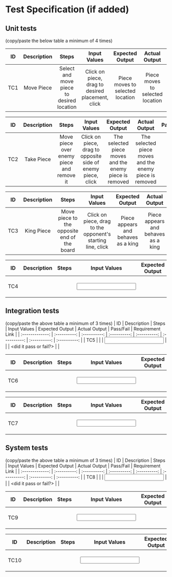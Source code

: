 # Test Specification (if added)
 
<Description of what this section is>
 
## Unit tests
 
(copy/paste the below table a minimum of 4 times)
 
| ID  | Description | Steps | Input Values | Expected Output | Actual Output | Pass/Fail | Requirement Link |
| :-------------: | :----------: | :----------: | :----------: | :----------: | :----------: | :----------: | :----------: |
| TC1 | Move Piece | Select and move piece to desired location | Click on piece, drag to desired placement, click | Piece moves to selected location | Piece moves to selected location | Pass | FR12 |
 
 | ID  | Description | Steps | Input Values | Expected Output | Actual Output | Pass/Fail | Requirement Link |
| :-------------: | :----------: | :----------: | :----------: | :----------: | :----------: | :----------: | :----------: |
| TC2 | Take Piece | Move piece over enemy piece and remove it | Click on piece, drag to opposite side of enemy piece, click | The selected piece moves and the enemy piece is removed | The selected piece moves and the enemy piece is removed | Pass | FR15 |
 
| ID  | Description | Steps | Input Values | Expected Output | Actual Output | Pass/Fail | Requirement Link |
| :-------------: | :----------: | :----------: | :----------: | :----------: | :----------: | :----------: | :----------: |
| TC3 | King Piece | Move piece to the opposite end of the board | Click on piece, drag to the opponent's starting line, click | Piece appears and behaves as a king | Piece appears and behaves as a king | Pass | FR3 |
 
| ID  | Description | Steps | Input Values | Expected Output | Actual Output | Pass/Fail | Requirement Link |
| :-------------: | :----------: | :----------: | :----------: | :----------: | :----------: | :----------: | :----------: |
| TC4 | <TC1 description> | <steps to execute TC1> | <input values to this test case> | <expected output as a result of test case> | <actual output of test case> | <did it pass or fail?> | <requirement IDs this test case is linked to> |
 
## Integration tests
 
(copy/paste the above table a minimum of 3 times)
 | ID  | Description | Steps | Input Values | Expected Output | Actual Output | Pass/Fail | Requirement Link |
| :-------------: | :----------: | :----------: | :----------: | :----------: | :----------: | :----------: | :----------: |
| TC5 | <TC1 description> | <steps to execute TC1> | <input values to this test case> | <expected output as a result of test case> | <actual output of test case> | <did it pass or fail?> | <requirement IDs this test case is linked to> |
 
| ID  | Description | Steps | Input Values | Expected Output | Actual Output | Pass/Fail | Requirement Link |
| :-------------: | :----------: | :----------: | :----------: | :----------: | :----------: | :----------: | :----------: |
| TC6 | <TC1 description> | <steps to execute TC1> | <input values to this test case> | <expected output as a result of test case> | <actual output of test case> | <did it pass or fail?> | <requirement IDs this test case is linked to> |
 
| ID  | Description | Steps | Input Values | Expected Output | Actual Output | Pass/Fail | Requirement Link |
| :-------------: | :----------: | :----------: | :----------: | :----------: | :----------: | :----------: | :----------: |
| TC7 | <TC1 description> | <steps to execute TC1> | <input values to this test case> | <expected output as a result of test case> | <actual output of test case> | <did it pass or fail?> | <requirement IDs this test case is linked to> |

## System tests
 
(copy/paste the above table a minimum of 3 times)
| ID  | Description | Steps | Input Values | Expected Output | Actual Output | Pass/Fail | Requirement Link |
| :-------------: | :----------: | :----------: | :----------: | :----------: | :----------: | :----------: | :----------: |
| TC8 | <TC1 description> | <steps to execute TC1> | <input values to this test case> | <expected output as a result of test case> | <actual output of test case> | <did it pass or fail?> | <requirement IDs this test case is linked to> |
 
| ID  | Description | Steps | Input Values | Expected Output | Actual Output | Pass/Fail | Requirement Link |
| :-------------: | :----------: | :----------: | :----------: | :----------: | :----------: | :----------: | :----------: |
| TC9 | <TC1 description> | <steps to execute TC1> | <input values to this test case> | <expected output as a result of test case> | <actual output of test case> | <did it pass or fail?> | <requirement IDs this test case is linked to> |
 
| ID  | Description | Steps | Input Values | Expected Output | Actual Output | Pass/Fail | Requirement Link |
| :-------------: | :----------: | :----------: | :----------: | :----------: | :----------: | :----------: | :----------: |
| TC10 | <TC1 description> | <steps to execute TC1> | <input values to this test case> | <expected output as a result of test case> | <actual output of test case> | <did it pass or fail?> | <requirement IDs this test case is linked to> |
